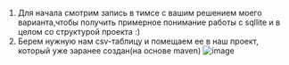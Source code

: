 1. Для начала смотрим запись в тимсе с вашим решением моего варианта,чтобы получить примерное понимание работы с sqllite и в целом со структурой проекта :)
2. Берем нужную нам csv-таблицу и помещаем ее в наш проект, который уже заранее создан(на основе maven)
![image](https://github.com/lemaitreivre/rtfProjectJava/assets/98763514/6859b759-9a81-4f16-8d63-8a79fbb57452)

